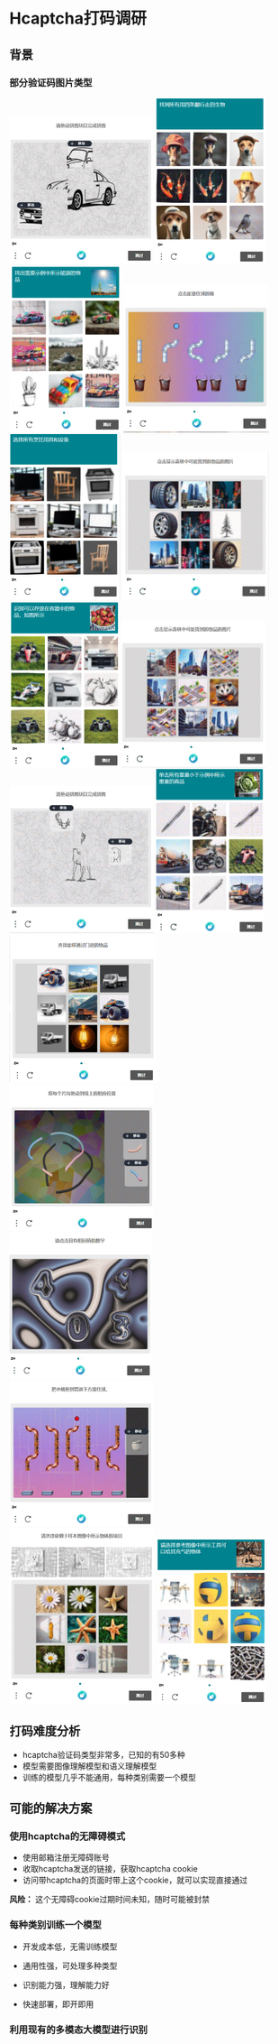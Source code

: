 # Hcaptcha打码调研

## 背景

### 部分验证码图片类型

<img src="https://raw.githubusercontent.com/zxinyolo/images/main/lQLPJw18Si0ueZHNAgvNAfywBGiA_EA8mp4IjDRK8JEiAA_508_523.png" alt="lQLPJw18Si0ueZHNAgvNAfywBGiA_EA8mp4IjDRK8JEiAA_508_523" style="zoom:50%;" />

<img src="https://raw.githubusercontent.com/zxinyolo/images/main/lQLPJwb7AVuZZ3HNAkzNAYywC_RMExwhPHcIjDMU71YnAA_396_588.png" alt="lQLPJwb7AVuZZ3HNAkzNAYywC_RMExwhPHcIjDMU71YnAA_396_588" style="zoom:50%;" />

<img src="https://raw.githubusercontent.com/zxinyolo/images/main/lQLPJwhMbX1mOpHNAlHNAY-wIWKwpsJH7VkIjDOm_5goAA_399_593.png" alt="lQLPJwhMbX1mOpHNAlHNAY-wIWKwpsJH7VkIjDOm_5goAA_399_593" style="zoom:50%;" />

<img src="https://raw.githubusercontent.com/zxinyolo/images/main/lQLPJwjCqXkJDTHNAgzNAgOwGOCK8gs9agsIjDJ4DJWCAA_515_524.png" alt="lQLPJwjCqXkJDTHNAgzNAgOwGOCK8gs9agsIjDJ4DJWCAA_515_524" style="zoom:50%;" />

<img src="https://raw.githubusercontent.com/zxinyolo/images/main/lQLPJw-Ly-tnFRHNAkrNAYqwmDf2tq1BUYUIjDSMziVhAA_394_586.png" alt="lQLPJw-Ly-tnFRHNAkrNAYqwmDf2tq1BUYUIjDSMziVhAA_394_586" style="zoom:50%;" />

<img src="https://raw.githubusercontent.com/zxinyolo/images/main/lQLPJwo3jfsHTvHNAgzNAgmwv6YoN0RnERsIjDJN8Ki1AA_521_524.png" alt="lQLPJwo3jfsHTvHNAgzNAgmwv6YoN0RnERsIjDJN8Ki1AA_521_524" style="zoom:50%;" />

<img src="https://raw.githubusercontent.com/zxinyolo/images/main/lQLPJwssNYvUxRHNAk7NAYawLZ_egBpR6QEIjDRZMUnqAA_390_590.png" alt="lQLPJwssNYvUxRHNAk7NAYawLZ_egBpR6QEIjDRZMUnqAA_390_590" style="zoom:50%;" />


<img src="https://raw.githubusercontent.com/zxinyolo/images/main/lQLPJx0lV6X7BdHNAgnNAgCwdDUsXA1tZVgIjDNyeyXrAA_512_521.png" alt="lQLPJx0lV6X7BdHNAgnNAgCwdDUsXA1tZVgIjDNyeyXrAA_512_521" style="zoom:50%;" />

<img src="https://raw.githubusercontent.com/zxinyolo/images/main/lQLPJxclNMXvjdHNAgzNAgCwZjQRUSYKducIjDQJR7I0AA_512_524.png" alt="lQLPJxclNMXvjdHNAgzNAgCwZjQRUSYKducIjDQJR7I0AA_512_524" style="zoom:50%;" />

<img src="https://raw.githubusercontent.com/zxinyolo/images/main/lQLPJxDAHYJVS_HNAkbNAYWwEiscDAiG11kIjDMGVCK-AA_389_582.png" alt="lQLPJxDAHYJVS_HNAkbNAYWwEiscDAiG11kIjDMGVCK-AA_389_582" style="zoom:50%;" />


<img src="https://raw.githubusercontent.com/zxinyolo/images/main/lQLPJxjQqxlPh1HNAgvNAgmw9IOwB9X1jFwIjDPoxwB8AA_521_523.png" alt="lQLPJxjQqxlPh1HNAgvNAgmw9IOwB9X1jFwIjDPoxwB8AA_521_523" style="zoom:50%;" />


<img src="https://raw.githubusercontent.com/zxinyolo/images/main/lQLPJxWB7dNjtZHNAgjNAgCwNYnbpODQVcwIjDRzJty0AA_512_520.png" alt="lQLPJxWB7dNjtZHNAgjNAgCwNYnbpODQVcwIjDRzJty0AA_512_520" style="zoom:50%;" />


<img src="https://raw.githubusercontent.com/zxinyolo/images/main/lQLPJyAYORlvh9HNAgbNAfuwgo0-A_NSQkIIjDQZI0pkAA_507_518.png" alt="lQLPJyAYORlvh9HNAgbNAfuwgo0-A_NSQkIIjDQZI0pkAA_507_518" style="zoom:50%;" />

<img src="https://raw.githubusercontent.com/zxinyolo/images/main/lQLPKGM3rQYcfVHNAgTNAgCwXOvGL5z9kjgIjDQ4h9w1AA_512_516.png" alt="lQLPKGM3rQYcfVHNAgTNAgCwXOvGL5z9kjgIjDQ4h9w1AA_512_516" style="zoom:50%;" />

<img src="https://raw.githubusercontent.com/zxinyolo/images/main/lQLPKH6k-YU9gZHNAnDNAgSwnuwRo9586JEIjDPKG-0CAA_516_624.png" alt="lQLPKH6k-YU9gZHNAnDNAgSwnuwRo9586JEIjDPKG-0CAA_516_624" style="zoom:50%;" />

<img src="https://raw.githubusercontent.com/zxinyolo/images/main/lQLPKHjKIM93dFHNAkbNAYKwOyoVJ0eejSYIjDOEb10MAA_386_582.png" alt="lQLPKHjKIM93dFHNAkbNAYKwOyoVJ0eejSYIjDOEb10MAA_386_582" style="zoom:50%;" />



## 打码难度分析

- hcaptcha验证码类型非常多，已知的有50多种
- 模型需要图像理解模型和语义理解模型
- 训练的模型几乎不能通用，每种类别需要一个模型



## 可能的解决方案

### 使用hcaptcha的无障碍模式

- 使用邮箱注册无障碍账号
- 收取hcaptcha发送的链接，获取hcaptcha cookie
- 访问带hcaptcha的页面时带上这个cookie，就可以实现直接通过

**风险：** 这个无障碍cookie过期时间未知，随时可能被封禁

### 每种类别训练一个模型

- 开发成本低，无需训练模型

- 通用性强，可处理多种类型

- 识别能力强，理解能力好

- 快速部署，即开即用

### 利用现有的多模态大模型进行识别






